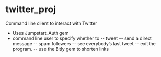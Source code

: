 # twitter_proj
Command line client to interact with Twitter
- Uses Jumpstart_Auth gem 
- command line user to specify whether to 
  -- tweet
  -- send a direct message
  -- spam followers
  -- see everybody’s last tweet
  -- exit the program. 
  -- use the Bitly gem to shorten links 